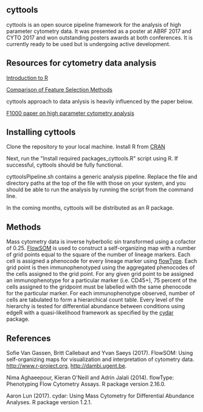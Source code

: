 ## cyttools

cyttools is an open source pipeline framework for the analysis of high parameter cytometry data. It was presented as a poster at ABRF 2017 and CYTO 2017 and won outstanding posters awards at both conferences. It is currently ready to be used but is undergoing active development.

## Resources for cytometry data analysis

[Introduction to R](http://briancapaldo.com/SlideDeck.html)

[Comparison of Feature Selection Methods](http://onlinelibrary.wiley.com/doi/10.1002/cyto.a.23030/full)

cyttools approach to data anlysis is heavily influenced by the paper below.

[F1000 paper on high parameter cytometry analysis](https://f1000research.com/articles/6-748/v1)

## Installing cyttools

Clone the repository to your local machine. Install R from [CRAN](https://cran.r-project.org/)

Next, run the "Install required packages_cyttools.R" script using R. If successful, cyttools should be fully functional.

cyttoolsPipeline.sh contains a generic analysis pipeline. Replace the file and directory paths at the top of the file with those on your system, and you should be able to run the analysis by running the script from the command line.

In the coming months, cyttools will be distributed as an R package.

## Methods

Mass cytometry data is inverse hyberbolic sin transformed using a cofactor of 0.25. [FlowSOM](http://bioconductor.org/packages/release/bioc/html/FlowSOM.html) is used to construct a self-organizing map with a number of grid points equal to the square of the number of lineage markers. Each cell is assigned a phenocode for every lineage marker using [flowType](http://bioconductor.org/packages/release/bioc/html/flowType.html). Each grid point is then immunophenotyped using the aggregated phenocodes of the cells assigned to the grid point. For any given grid point to be assigned an immunophenotype for a particular marker (i.e. CD45+), 75 percent of the cells assigned to the gridpoint must be labelled with the same phenocode for the particular marker. For each immunophenotype observed, number of cells are tabulated to form a hierarchical count table. Every level of the hierarchy is tested for differential abundance between conditions using edgeR with a quasi-likelihood framework as specified by the [cydar](http://bioconductor.org/packages/release/bioc/html/cydar.html) package. 

## References

Sofie Van Gassen, Britt Callebaut and Yvan Saeys (2017). FlowSOM: Using self-organizing maps for visualization and interpretation of cytometry data.
  http://www.r-project.org, http://dambi.ugent.be.
  
Nima Aghaeepour, Kieran O'Neill and Adrin Jalali (2014). flowType: Phenotyping Flow Cytometry Assays. R package version 2.16.0.

Aaron Lun (2017). cydar: Using Mass Cytometry for Differential Abundance Analyses. R package version 1.2.1.